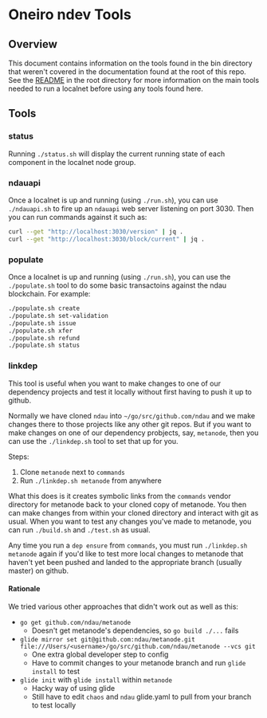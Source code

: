 # Oneiro ndev Tools

## Overview

This document contains information on the tools found in the bin directory that weren't covered in the documentation found at the root of this repo.  See the [README](../README.md) in the root directory for more information on the main tools needed to run a localnet before using any tools found here.

## Tools

### status

Running `./status.sh` will display the current running state of each component in the localnet node group.

### ndauapi

Once a localnet is up and running (using `./run.sh`), you can use `./ndauapi.sh` to fire up an `ndauapi` web server listening on port 3030.  Then you can run commands against it such as:

```sh
curl --get "http://localhost:3030/version" | jq .
curl --get "http://localhost:3030/block/current" | jq .
```

### populate

Once a localnet is up and running (using `./run.sh`), you can use the `./populate.sh` tool to do some basic transactoins against the ndau blockchain.  For example:

```sh
./populate.sh create
./populate.sh set-validation
./populate.sh issue
./populate.sh xfer
./populate.sh refund
./populate.sh status
```

### linkdep

This tool is useful when you want to make changes to one of our dependency projects and test it locally without first having to push it up to github.

Normally we have cloned `ndau` into `~/go/src/github.com/ndau` and we make changes there to those projects like any other git repos.  But if you want to make changes on one of our dependency probjects, say, `metanode`, then you can use the `./linkdep.sh` tool to set that up for you.

Steps:

1. Clone `metanode` next to `commands`
1. Run `./linkdep.sh metanode` from anywhere

What this does is it creates symbolic links from the `commands` vendor directory for metanode back to your cloned copy of metanode.  You then can make changes from within your cloned directory and interact with git as usual.  When you want to test any changes you've made to metanode, you can run `./build.sh` and `./test.sh` as usual.

Any time you run a `dep ensure` from `commands`, you must run `./linkdep.sh metanode` again if you'd like to test more local changes to metanode that haven't yet been pushed and landed to the appropriate branch (usually master) on github.

#### Rationale

We tried various other approaches that didn't work out as well as this:

* `go get github.com/ndau/metanode`
    - Doesn't get metanode's dependencies, so `go build ./...` fails
* `glide mirror set git@github.com:ndau/metanode.git file:///Users/<username>/go/src/github.com/ndau/metanode --vcs git`
    - One extra global developer step to config
    - Have to commit changes to your metanode branch and run `glide install` to test
* `glide init` with `glide install` within `metanode`
    - Hacky way of using glide
    - Still have to edit `chaos` and `ndau` glide.yaml to pull from your branch to test locally
